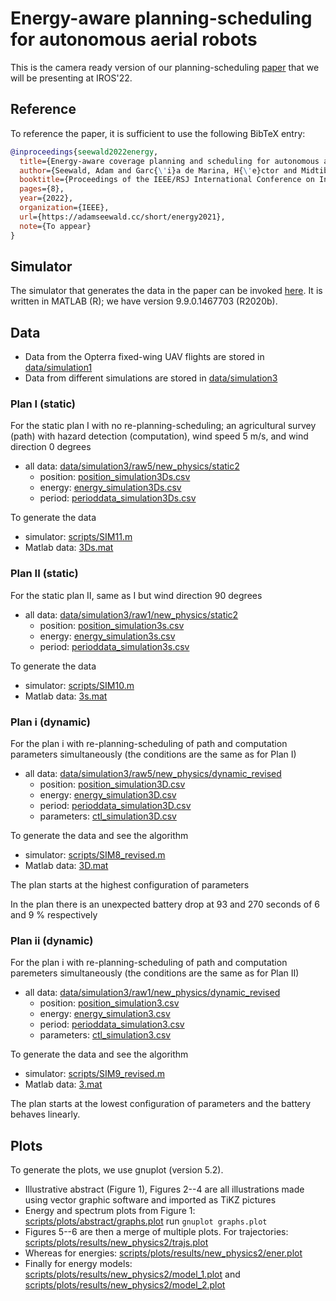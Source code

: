 
# Energy-aware planning-scheduling for autonomous aerial robots 

This is the camera ready version of our planning-scheduling [paper](pdf/energy-planning_3.pdf) that we will be presenting at IROS'22. 


## Reference

To reference the paper, it is sufficient to use the following BibTeX entry:
```bibtex
@inproceedings{seewald2022energy,
  title={Energy-aware coverage planning and scheduling for autonomous aerial robots},
  author={Seewald, Adam and Garc{\'i}a de Marina, H{\'e}ctor and Midtiby, Henrik Skov and Schultz, Ulrik Pagh},
  booktitle={Proceedings of the IEEE/RSJ International Conference on Intelligent Robots and Systems (IROS'22)},
  pages={8},
  year={2022},
  organization={IEEE},
  url={https://adamseewald.cc/short/energy2021},
  note={To appear}
}
```

## Simulator

The simulator that generates the data in the paper can be invoked [here](scripts/MAIN2.m). It is written in MATLAB (R); we have version 9.9.0.1467703 (R2020b).

## Data

* Data from the Opterra fixed-wing UAV flights are stored in [data/simulation1](data/simulation1)
* Data from different simulations are stored in [data/simulation3](data/simulation3)

### Plan I (static)

For the static plan I with no re-planning-scheduling; an agricultural survey (path) with hazard detection (computation), wind speed 5 m/s, and wind direction 0 degrees

* all data: [data/simulation3/raw5/new_physics/static2](data/simulation3/raw5/new_physics/static2)
    * position: [position_simulation3Ds.csv](data/simulation3/raw5/new_physics/static2/position_simulation3Ds.csv)
    * energy: [energy_simulation3Ds.csv](data/simulation3/raw5/new_physics/static2/energy_simulation3Ds.csv)
    * period: [perioddata_simulation3Ds.csv](data/simulation3/raw5/new_physics/static2/perioddata_simulation3Ds.csv)

To generate the data
* simulator: [scripts/SIM11.m](scripts/SIM11.m)
* Matlab data: [3Ds.mat](data/simulation3/raw5/new_physics/static2/3Ds.mat)

### Plan II (static)

For the static plan II, same as I but wind direction 90 degrees

* all data: [data/simulation3/raw1/new_physics/static2](data/simulation3/raw1/new_physics/static2)
    * position: [position_simulation3s.csv](data/simulation3/raw1/new_physics/static2/position_simulation3s.csv)
    * energy: [energy_simulation3s.csv](data/simulation3/raw1/new_physics/static2/energy_simulation3s.csv)
    * period: [perioddata_simulation3s.csv](data/simulation3/raw1/new_physics/static2/perioddata_simulation3s.csv)

To generate the data
* simulator: [scripts/SIM10.m](scripts/SIM10.m)
* Matlab data: [3s.mat](data/simulation3/raw1/new_physics/static2/3s.mat)


### Plan i (dynamic)

For the plan i with re-planning-scheduling of path and computation parameters simultaneously (the conditions are the same as for Plan I)

* all data: [data/simulation3/raw5/new_physics/dynamic_revised](data/simulation3/raw5/new_physics/dynamic_revised)
    * position: [position_simulation3D.csv](data/simulation3/raw5/new_physics/dynamic_revised/position_simulation3D.csv)
    * energy: [energy_simulation3D.csv](data/simulation3/raw5/new_physics/dynamic_revised/energy_simulation3D.csv)
    * period: [perioddata_simulation3D.csv](data/simulation3/raw5/new_physics/dynamic_revised/perioddata_simulation3D.csv)
    * parameters: [ctl_simulation3D.csv](data/simulation3/raw5/new_physics/dynamic_revised/ctl_simulation3D.csv)

To generate the data and see the algorithm
* simulator: [scripts/SIM8_revised.m](scripts/SIM8_revised.m)
* Matlab data: [3D.mat](data/simulation3/raw5/new_physics/dynamic_revised/3D.mat)

The plan starts at the highest configuration of parameters

In the plan there is an unexpected battery drop at 93 and 270 seconds of 6 and 9 % respectively

### Plan ii (dynamic)
For the plan i with re-planning-scheduling of path and computation paremeters simultaneously (the conditions are the same as for Plan II)

* all data: [data/simulation3/raw1/new_physics/dynamic_revised](data/simulation3/raw1/new_physics/dynamic_revised)
    * position: [position_simulation3.csv](data/simulation3/raw1/new_physics/dynamic_revised/position_simulation3.csv)
    * energy: [energy_simulation3.csv](data/simulation3/raw1/new_physics/dynamic_revised/energy_simulation3.csv)
    * period: [perioddata_simulation3.csv](data/simulation3/raw1/new_physics/dynamic_revised/perioddata_simulation3.csv)
    * parameters: [ctl_simulation3.csv](data/simulation3/raw1/new_physics/dynamic_revised/ctl_simulation3.csv)

To generate the data and see the algorithm
* simulator: [scripts/SIM9_revised.m](scripts/SIM9_revised.m)
* Matlab data: [3.mat](data/simulation3/raw1/new_physics/dynamic_revised/3.mat)

The plan starts at the lowest configuration of parameters and the battery behaves linearly.

## Plots

To generate the plots, we use gnuplot (version 5.2).

* Illustrative abstract (Figure 1), Figures 2--4 are all illustrations made using vector graphic software and imported as TiKZ pictures
* Energy and spectrum plots from Figure 1: [scripts/plots/abstract/graphs.plot](scripts/plots/abstract/graphs.plot) run `gnuplot graphs.plot`
* Figures 5--6 are then a merge of multiple plots. For trajectories: [scripts/plots/results/new_physics2/trajs.plot](scripts/plots/results/new_physics2/trajs.plot)
* Whereas for energies: [scripts/plots/results/new_physics2/ener.plot](scripts/plots/results/new_physics2/ener.plot)
* Finally for energy models: [scripts/plots/results/new_physics2/model_1.plot](scripts/plots/results/new_physics2/model_1.plot) and [scripts/plots/results/new_physics2/model_2.plot](scripts/plots/results/new_physics2/model_2.plot)


